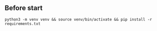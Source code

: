 ## Before start
`python3 -m venv venv && source venv/bin/activate && pip install -r requirements.txt`
